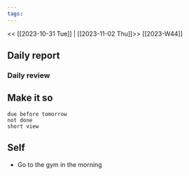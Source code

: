 ```yaml
---
tags:
---
```

<< [[2023-10-31 Tue]] | [[2023-11-02 Thu]]>>
[[2023-W44]]

## Daily report

### Daily review
## Make it so
```tasks
due before tomorrow
not done
short view
```

## Self

- Go to the gym in the morning  